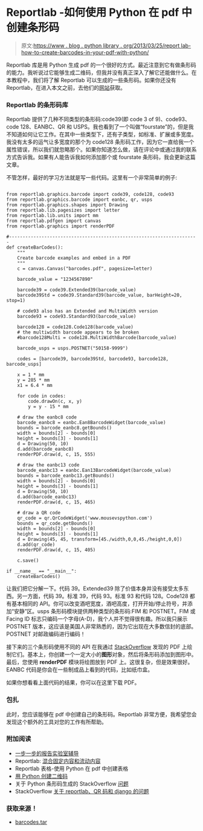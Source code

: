 # Reportlab -如何使用 Python 在 pdf 中创建条形码

> 原文:[https://www . blog . python library . org/2013/03/25/report lab-how-to-create-barcodes-in-your-pdf-with-python/](https://www.blog.pythonlibrary.org/2013/03/25/reportlab-how-to-create-barcodes-in-your-pdfs-with-python/)

Reportlab 库是用 Python 生成 pdf 的一个很好的方式。最近注意到它有做条形码的能力。我听说过它能够生成二维码，但我并没有真正深入了解它还能做什么。在本教程中，我们将了解 Reportlab 可以生成的一些条形码。如果你还没有 Reportlab，在进入本文之前，去他们的[网站](http://www.reportlab.com/)获取。

### Reportlab 的条形码库

Reportlab 提供了几种不同类型的条形码:code39(即 code 3 of 9)、code93、code 128、EANBC、QR 和 USPS。我也看到了一个叫做“fourstate”的，但是我不知道如何让它工作。在其中一些类型下，还有子类型，如标准、扩展或多宽度。我没有太多的运气让多宽度的那个为 code128 条形码工作，因为它一直给我一个属性错误，所以我们就忽略那个。如果你知道怎么做，请在评论中或通过我的联系方式告诉我。如果有人能告诉我如何添加那个或 fourstate 条形码，我会更新这篇文章。

不管怎样，最好的学习方法就是写一些代码。这里有一个非常简单的例子:

```

from reportlab.graphics.barcode import code39, code128, code93
from reportlab.graphics.barcode import eanbc, qr, usps
from reportlab.graphics.shapes import Drawing 
from reportlab.lib.pagesizes import letter
from reportlab.lib.units import mm
from reportlab.pdfgen import canvas
from reportlab.graphics import renderPDF

#----------------------------------------------------------------------
def createBarCodes():
    """
    Create barcode examples and embed in a PDF
    """
    c = canvas.Canvas("barcodes.pdf", pagesize=letter)

    barcode_value = "1234567890"

    barcode39 = code39.Extended39(barcode_value)
    barcode39Std = code39.Standard39(barcode_value, barHeight=20, stop=1)

    # code93 also has an Extended and MultiWidth version
    barcode93 = code93.Standard93(barcode_value)

    barcode128 = code128.Code128(barcode_value)
    # the multiwidth barcode appears to be broken 
    #barcode128Multi = code128.MultiWidthBarcode(barcode_value)

    barcode_usps = usps.POSTNET("50158-9999")

    codes = [barcode39, barcode39Std, barcode93, barcode128, barcode_usps]

    x = 1 * mm
    y = 285 * mm
    x1 = 6.4 * mm

    for code in codes:
        code.drawOn(c, x, y)
        y = y - 15 * mm

    # draw the eanbc8 code
    barcode_eanbc8 = eanbc.Ean8BarcodeWidget(barcode_value)
    bounds = barcode_eanbc8.getBounds()
    width = bounds[2] - bounds[0]
    height = bounds[3] - bounds[1]
    d = Drawing(50, 10)
    d.add(barcode_eanbc8)
    renderPDF.draw(d, c, 15, 555)

    # draw the eanbc13 code
    barcode_eanbc13 = eanbc.Ean13BarcodeWidget(barcode_value)
    bounds = barcode_eanbc13.getBounds()
    width = bounds[2] - bounds[0]
    height = bounds[3] - bounds[1]
    d = Drawing(50, 10)
    d.add(barcode_eanbc13)
    renderPDF.draw(d, c, 15, 465)

    # draw a QR code
    qr_code = qr.QrCodeWidget('www.mousevspython.com')
    bounds = qr_code.getBounds()
    width = bounds[2] - bounds[0]
    height = bounds[3] - bounds[1]
    d = Drawing(45, 45, transform=[45./width,0,0,45./height,0,0])
    d.add(qr_code)
    renderPDF.draw(d, c, 15, 405)

    c.save()

if __name__ == "__main__":
    createBarCodes()

```

让我们把它分解一下。代码 39。Extended39 除了价值本身并没有接受太多东西。另一方面，代码 39。标准 39，代码 93。标准 93 和代码 128。Code128 都有基本相同的 API。你可以改变酒吧宽度，酒吧高度，打开开始/停止符号，并添加“安静”区。usps 条形码模块提供两种类型的条形码:FIM 和 POSTNET。FIM 或 Facing ID 标志只编码一个字母(A-D)，我个人并不觉得很有趣。所以我只展示 POSTNET 版本，这应该是美国人非常熟悉的，因为它出现在大多数信封的底部。POSTNET 对邮政编码进行编码！

接下来的三个条形码使用不同的 API 在我通过 [StackOverflow](http://stackoverflow.com/questions/13129015/generate-multiple-qr-codes-in-one-pdf-file-using-reportlab-and-django-framework) 发现的 PDF 上绘制它们。基本上，你创建一个一定大小的**图形**对象，然后将条形码添加到图形中。最后，您使用 **renderPDF** 模块将绘图放到 PDF 上。这很复杂，但是效果很好。EANBC 代码是你会在一些制成品上看到的代码，比如纸巾盒。

如果你想看看上面代码的结果，你可以在这里下载 PDF。

### 包扎

此时，您应该能够在 pdf 中创建自己的条形码。Reportlab 非常方便，我希望您会发现这个额外的工具对您的工作有所帮助。

### 附加阅读

*   [一步一步的报告实验室辅导](https://www.blog.pythonlibrary.org/2010/03/08/a-simple-step-by-step-reportlab-tutorial/)
*   Reportlab: [混合固定内容和流动内容](https://www.blog.pythonlibrary.org/2012/06/27/reportlab-mixing-fixed-content-and-flowables/)
*   Reportlab 表格-使用 Python 在 pdf 中创建表格
*   [用 Python 创建二维码](https://www.blog.pythonlibrary.org/2012/05/18/creating-qr-codes-with-python/)
*   关于 Python 条形码生成的 StackOverflow [问题](http://stackoverflow.com/questions/2179269/python-barcode-generation-library)
*   StackOverflow [关于 reportlab、QR 码和 django 的问题](http://stackoverflow.com/questions/13129015/generate-multiple-qr-codes-in-one-pdf-file-using-reportlab-and-django-framework)

### 获取来源！

*   [barcodes.tar](https://www.blog.pythonlibrary.org/wp-content/uploads/2013/03/barcodes.tar)